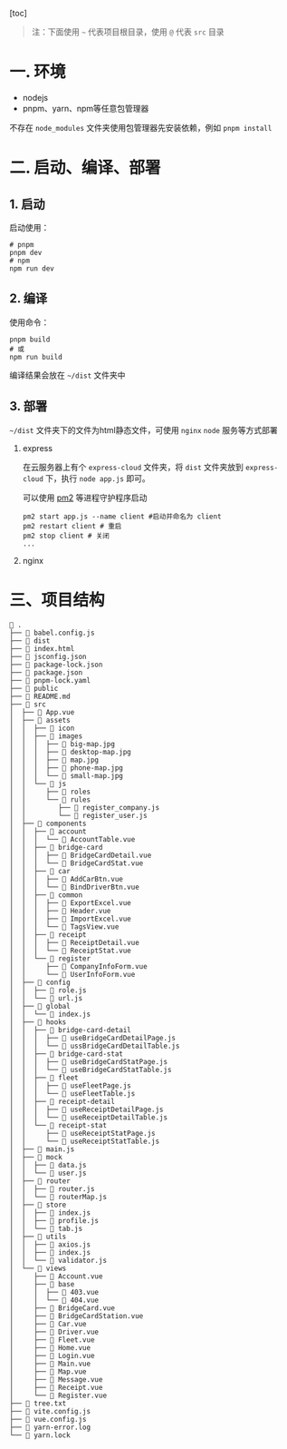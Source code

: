 [toc]



> 注：下面使用 `~` 代表项目根目录，使用 `@` 代表 `src` 目录

# 一. 环境

- nodejs
- pnpm、yarn、npm等任意包管理器

不存在 `node_modules` 文件夹使用包管理器先安装依赖，例如 `pnpm install`

# 二. 启动、编译、部署

## 1. 启动

启动使用：

```shell
# pnpm
pnpm dev
# npm
npm run dev
```

## 2. 编译

使用命令：

```shell
pnpm build
# 或
npm run build
```

编译结果会放在 `~/dist` 文件夹中

## 3. 部署

`~/dist` 文件夹下的文件为html静态文件，可使用 `nginx` `node` 服务等方式部署

1. express

   在云服务器上有个 `express-cloud` 文件夹，将 `dist` 文件夹放到 `express-cloud` 下，执行 `node app.js` 即可。

   可以使用 [pm2](https://pm2.keymetrics.io/) 等进程守护程序启动

   ```shell
   pm2 start app.js --name client #启动并命名为 client
   pm2 restart client # 重启
   pm2 stop client # 关闭
   ...
   ```

2. nginx

# 三、项目结构

```
 .
├──  babel.config.js
├──  dist
├──  index.html
├──  jsconfig.json
├──  package-lock.json
├──  package.json
├──  pnpm-lock.yaml
├──  public
├──  README.md
├──  src
│  ├── ﵂ App.vue
│  ├──  assets
│  │  ├──  icon
│  │  ├──  images
│  │  │  ├──  big-map.jpg
│  │  │  ├──  desktop-map.jpg
│  │  │  ├──  map.jpg
│  │  │  ├──  phone-map.jpg
│  │  │  └──  small-map.jpg
│  │  └──  js
│  │     ├──  roles
│  │     └──  rules
│  │        ├──  register_company.js
│  │        └──  register_user.js
│  ├──  components
│  │  ├──  account
│  │  │  └── ﵂ AccountTable.vue
│  │  ├──  bridge-card
│  │  │  ├── ﵂ BridgeCardDetail.vue
│  │  │  └── ﵂ BridgeCardStat.vue
│  │  ├──  car
│  │  │  ├── ﵂ AddCarBtn.vue
│  │  │  └── ﵂ BindDriverBtn.vue
│  │  ├──  common
│  │  │  ├── ﵂ ExportExcel.vue
│  │  │  ├── ﵂ Header.vue
│  │  │  ├── ﵂ ImportExcel.vue
│  │  │  └── ﵂ TagsView.vue
│  │  ├──  receipt
│  │  │  ├── ﵂ ReceiptDetail.vue
│  │  │  └── ﵂ ReceiptStat.vue
│  │  └──  register
│  │     ├── ﵂ CompanyInfoForm.vue
│  │     └── ﵂ UserInfoForm.vue
│  ├──  config
│  │  ├──  role.js
│  │  └──  url.js
│  ├──  global
│  │  └──  index.js
│  ├──  hooks
│  │  ├──  bridge-card-detail
│  │  │  ├──  useBridgeCardDetailPage.js
│  │  │  └──  ussBridgeCardDetailTable.js
│  │  ├──  bridge-card-stat
│  │  │  ├──  useBridgeCardStatPage.js
│  │  │  └──  useBridgeCardStatTable.js
│  │  ├──  fleet
│  │  │  ├──  useFleetPage.js
│  │  │  └──  useFleetTable.js
│  │  ├──  receipt-detail
│  │  │  ├──  useReceiptDetailPage.js
│  │  │  └──  useReceiptDetailTable.js
│  │  └──  receipt-stat
│  │     ├──  useReceiptStatPage.js
│  │     └──  useReceiptStatTable.js
│  ├──  main.js
│  ├──  mock
│  │  ├──  data.js
│  │  └──  user.js
│  ├──  router
│  │  ├──  router.js
│  │  └──  routerMap.js
│  ├──  store
│  │  ├──  index.js
│  │  ├──  profile.js
│  │  └──  tab.js
│  ├──  utils
│  │  ├──  axios.js
│  │  ├──  index.js
│  │  └──  validator.js
│  └──  views
│     ├── ﵂ Account.vue
│     ├──  base
│     │  ├── ﵂ 403.vue
│     │  └── ﵂ 404.vue
│     ├── ﵂ BridgeCard.vue
│     ├── ﵂ BridgeCardStation.vue
│     ├── ﵂ Car.vue
│     ├── ﵂ Driver.vue
│     ├── ﵂ Fleet.vue
│     ├── ﵂ Home.vue
│     ├── ﵂ Login.vue
│     ├── ﵂ Main.vue
│     ├── ﵂ Map.vue
│     ├── ﵂ Message.vue
│     ├── ﵂ Receipt.vue
│     └── ﵂ Register.vue
├──  tree.txt
├──  vite.config.js
├──  vue.config.js
├──  yarn-error.log
└──  yarn.lock

```



